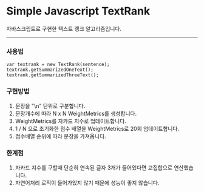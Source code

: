 # Simple Javascript TextRank
자바스크립트로 구현한 텍스트 랭크 알고리즘입니다.

---
### 사용법

```
var textrank = new TextRank(sentence);
textrank.getSummarizedOneText();
textrank.getSummarizedThreeText();
```

### 구현방법
1. 문장을 "\n" 단위로 구분합니다.
2. 문장개수에 따라 N x N WeightMetrics를 생성합니다.
3. WeightMetrics를 자카드 지수로 업데이트합니다.
4. 1 / N 으로 초기화한 점수 배열을 WeightMetrics로 20회 업데이트합니다.
5. 점수배열 순위에 따라 문장을 가져옵니다.

### 한계점
1. 자카드 지수를 구할때 단순히 연속된 글자 3개가 들어있다면 교집합으로 연산했습니다.
2. 자연어처리 로직이 들어가있지 않기 때문에 성능이 좋지 않습니다.